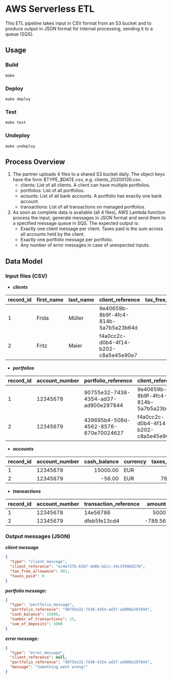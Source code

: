 # AWS Serverless ETL

This ETL pipeline takes input in CSV
format from an S3 bucket and to produce output in JSON format for internal processing, sending it to a queue (SQS).

## Usage

### Build
```make```

### Deploy
```make deploy```

### Test
```make test```

### Undeploy
```make undeploy```


## Process Overview
1. The partner uploads 4 files to a shared S3 bucket daily. The object keys have the
form $TYPE_$DATE.csv, e.g. clients_20200130.csv.
    * clients: List of all clients. A client can have multiple portfolios.
    * portfolios: List of all portfolios.
    * acounts: List of all bank accounts. A portfolio has exactly one bank account.
    * transactions: List of all transactions on managed portfolios.
2. As soon as complete data is available (all 4 files), AWS Lambda function process the input, generate messages in JSON format and send them to a specified message queue in SQS. The expected output is:
    * Exactly one client message per client. Taxes paid is the sum across all accounts held by the client.
    * Exactly one portfolio message per portfolio.
    * Any number of error messages in case of unexpected inputs.


## Data Model

### Input files (CSV)
* ___clients___

record_id|first_name|last_name|client_reference|tax_free_allowance
---|---|---|---|---:  
1|Frida|Müller|9e40659b-8b9f-4fc4-814b-5a7b5a23b64d|801
2|Fritz|Maier|f4a0cc2c-d0b4-4f14-b202-c8a5e45e90e7|0

* ___portfolios___

record_id|account_number|portfolio_reference|client_reference|agent_code
---|---|---|---|---
1|12345678|90755e32-7438-4354-ad37-ad900e297844|9e40659b-8b9f-4fc4-814b-5a7b5a23b64d|EREZBT
2|12345679|439695b4-508d-4562-8576-670e70024627|f4a0cc2c-d0b4-4f14-b202-c8a5e45e90e7|SFOJFK

* ___accounts___

record_id|account_number|cash_balance|currency|taxes_paid
---|---|---:|---|---:
1|12345678|15000.00|EUR|0.00
2|12345679|-56.00|EUR|789.56

* ___transactions___

record_id|account_number|transaction_reference|amount|keyword
---|---|---|---:|---
1|12345678|14e56786|5000|DEPOSIT
2|12345679|dfeb5fe13cd4|-789.56|TAX

### Output messages (JSON)

___client message___
```json
{
  "type": "client_message",
  "client_reference": "ec4e727b-65bf-4d0b-b2cc-34c3f89b8270",
  "tax_free_allowance": 801,
  "taxes_paid": 0
}
```

___portfolio message:___
```json
{
  "type": "portfolio_message",
  "portfolio_reference": "90755e32-7438-4354-ad37-ad900e297844",
  "cash_balance": 15000,
  "number_of_transactions": 15,
  "sum_of_deposits": 5000
}
```

___error message:___
```json
{
  "type": "error_message",
  "client_reference": null,
  "portfolio_reference": "90755e32-7438-4354-ad37-ad900e297844",
  "message": "Something went wrong!"
}
```
